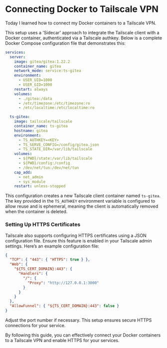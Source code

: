 # Connecting Docker to Tailscale VPN

Today I learned how to connect my Docker containers to a Tailscale VPN.

This setup uses a 'Sidecar' approach to integrate the Tailscale client with a Docker container, authenticated via a Tailscale authkey. Below is a complete Docker Compose configuration file that demonstrates this:

```yml
services:
  server:
    image: gitea/gitea:1.22.2
    container_name: gitea
    network_mode: service:ts-gitea
    environment:
      - USER_UID=1000
      - USER_GID=1000
    restart: always
    volumes:
      - ./gitea:/data
      - /etc/timezone:/etc/timezone:ro
      - /etc/localtime:/etc/localtime:ro

  ts-gitea:
    image: tailscale/tailscale
    container_name: ts-gitea
    hostname: gitea
    environment:
      - TS_AUTHKEY=<KEY>
      - TS_SERVE_CONFIG=/config/gitea.json
      - TS_STATE_DIR=/var/lib/tailscale
    volumes:
      - ${PWD}/state:/var/lib/tailscale
      - ${PWD}/config:/config
      - /dev/net/tun:/dev/net/tun
    cap_add:
      - net_admin
      - sys_module
    restart: unless-stopped
```

This configuration creates a new Tailscale client container named `ts-gitea`. The key provided in the `TS_AUTHKEY` environment variable is configured to allow reuse and is ephemeral, meaning the client is automatically removed when the container is deleted.

### Setting Up HTTPS Certificates

Tailscale also supports configuring HTTPS certificates using a JSON configuration file. Ensure this feature is enabled in your Tailscale admin settings. Here’s an example configuration file:

```json
{
  "TCP": { "443": { "HTTPS": true } },
  "Web": {
    "${TS_CERT_DOMAIN}:443": {
      "Handlers": {
        "/": {
          "Proxy": "http://127.0.0.1:3000"
        }
      }
    }
  },
  "AllowFunnel": { "${TS_CERT_DOMAIN}:443": false }
}
```

Adjust the port number if necessary. This setup ensures secure HTTPS connections for your service.

By following this guide, you can effectively connect your Docker containers to a Tailscale VPN and enable HTTPS for your services.

